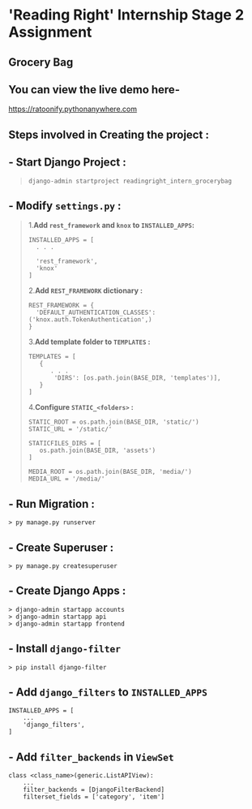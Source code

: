 # **'Reading Right'** Internship Stage 2 Assignment

## **Grocery Bag**

## You can view the live demo here-

https://ratoonify.pythonanywhere.com

## Steps involved in Creating the project :

## - Start Django Project :

> ```
> django-admin startproject readingright_intern_grocerybag
> ```

## - Modify `settings.py` :

> 1.**Add `rest_framework` and `knox` to `INSTALLED_APPS`:**
>
> ```
> INSTALLED_APPS = [
>   . . .
>
>   'rest_framework',
>   'knox'
> ]
> ```
>
> 2.**Add `REST_FRAMEWORK` dictionary :**
>
> ```
> REST_FRAMEWORK = {
>   'DEFAULT_AUTHENTICATION_CLASSES': ('knox.auth.TokenAuthentication',)
> }
> ```
>
> 3.**Add template folder to `TEMPLATES` :**
>
> ```
> TEMPLATES = [
>    {
>       . . .
>        'DIRS': [os.path.join(BASE_DIR, 'templates')],
>    }
> ]
> ```
>
> 4.**Configure `STATIC_<folders>` :**
>
> ```
> STATIC_ROOT = os.path.join(BASE_DIR, 'static/')
> STATIC_URL = '/static/'
>
> STATICFILES_DIRS = [
>    os.path.join(BASE_DIR, 'assets')
> ]
>
> MEDIA_ROOT = os.path.join(BASE_DIR, 'media/')
> MEDIA_URL = '/media/'
> ```

## - Run Migration :

```
> py manage.py runserver

```

## - Create Superuser :

```
> py manage.py createsuperuser
```

## - Create Django Apps :

```
> django-admin startapp accounts
> django-admin startapp api
> django-admin startapp frontend
```

## - Install `django-filter`

```
> pip install django-filter
```

## - Add `django_filters` to `INSTALLED_APPS`

```
INSTALLED_APPS = [
    ...
    'django_filters',
]
```

## - Add `filter_backends` in `ViewSet`

```
class <class_name>(generic.ListAPIView):
    ...
    filter_backends = [DjangoFilterBackend]
    filterset_fields = ['category', 'item']
```
